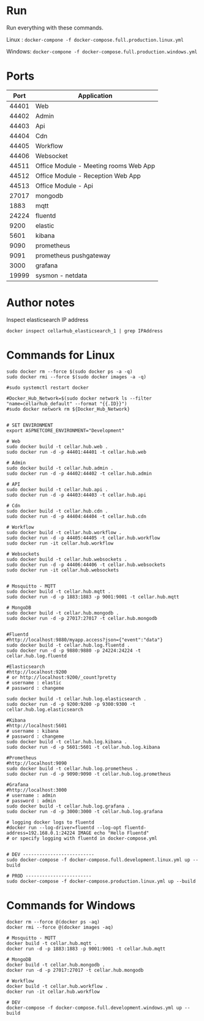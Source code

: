 

# Run

Run everything with these commands.

Linux : `docker-compone -f docker-compose.full.production.linux.yml`

Windows: `docker-compone -f docker-compose.full.production.windows.yml`


# Ports

Port | Application
--- | ---
44401 | Web
44402 | Admin
44403 | Api
44404 | Cdn
44405 | Workflow
44406 | Websocket
44511 | Office Module - Meeting rooms Web App
44512 | Office Module - Reception Web App
44513 | Office Module - Api
27017 | mongodb
1883 | mqtt
24224 | fluentd
9200 | elastic
5601 | kibana
9090 | prometheus
9091 | prometheus pushgateway
3000 | grafana
19999 | sysmon - netdata


# Author notes

Inspect elasticsearch IP address

`docker inspect cellarhub_elasticsearch_1 | grep IPAddress`


# Commands for Linux

```Shell
sudo docker rm --force $(sudo docker ps -a -q)
sudo docker rmi --force $(sudo docker images -a -q)

#sudo systemctl restart docker

#Docker_Hub_Network=$(sudo docker network ls --filter "name=cellarhub_default" --format "{{.ID}}")
#sudo docker network rm ${Docker_Hub_Network}


# SET ENVIRONMENT
export ASPNETCORE_ENVIRONMENT="Development"

# Web
sudo docker build -t cellar.hub.web .
sudo docker run -d -p 44401:44401 -t cellar.hub.web

# Admin
sudo docker build -t cellar.hub.admin .
sudo docker run -d -p 44402:44402 -t cellar.hub.admin

# API
sudo docker build -t cellar.hub.api .
sudo docker run -d -p 44403:44403 -t cellar.hub.api

# Cdn
sudo docker build -t cellar.hub.cdn .
sudo docker run -d -p 44404:44404 -t cellar.hub.cdn

# Workflow
sudo docker build -t cellar.hub.workflow .
sudo docker run -d -p 44405:44405 -t cellar.hub.workflow
sudo docker run -it cellar.hub.workflow

# Websockets
sudo docker build -t cellar.hub.websockets .
sudo docker run -d -p 44406:44406 -t cellar.hub.websockets
sudo docker run -it cellar.hub.websockets


# Mosquitto - MQTT
sudo docker build -t cellar.hub.mqtt .
sudo docker run -d -p 1883:1883 -p 9001:9001 -t cellar.hub.mqtt

# MongoDB
sudo docker build -t cellar.hub.mongodb .
sudo docker run -d -p 27017:27017 -t cellar.hub.mongodb


#Fluentd
#http://localhost:9880/myapp.access?json={"event":"data"}
sudo docker build -t cellar.hub.log.fluentd .
sudo docker run -d -p 9880:9880 -p 24224:24224 -t cellar.hub.log.fluentd

#Elasticsearch
#http://localhost:9200
# or http://localhost:9200/_count?pretty
# username : elastic
# password : changeme

sudo docker build -t cellar.hub.log.elasticsearch .
sudo docker run -d -p 9200:9200 -p 9300:9300 -t cellar.hub.log.elasticsearch

#Kibana
#http://localhost:5601
# username : kibana
# password : changeme
sudo docker build -t cellar.hub.log.kibana .
sudo docker run -d -p 5601:5601 -t cellar.hub.log.kibana

#Prometheus
#http://localhost:9090
sudo docker build -t cellar.hub.log.prometheus .
sudo docker run -d -p 9090:9090 -t cellar.hub.log.prometheus

#Grafana
#http://localhost:3000
# username : admin
# password : admin
sudo docker build -t cellar.hub.log.grafana .
sudo docker run -d -p 3000:3000 -t cellar.hub.log.grafana

# logging docker logs to fluentd
#docker run --log-driver=fluentd --log-opt fluentd-address=192.168.0.1:24224 IMAGE echo "Hello Fluentd"
# or specify logging with fluentd in docker-compose.yml


# DEV --------------------------
sudo docker-compose -f docker-compose.full.development.linux.yml up --build

# PROD ------------------------
sudo docker-compose -f docker-compose.production.linux.yml up --build
```


# Commands for Windows

```Shell
docker rm --force @(docker ps -aq)
docker rmi --force @(docker images -aq)

# Mosquitto - MQTT
docker build -t cellar.hub.mqtt .
docker run -d -p 1883:1883 -p 9001:9001 -t cellar.hub.mqtt

# MongoDB
docker build -t cellar.hub.mongodb .
docker run -d -p 27017:27017 -t cellar.hub.mongodb

# Workflow
docker build -t cellar.hub.workflow .
docker run -it cellar.hub.workflow

# DEV
docker-compose -f docker-compose.full.development.windows.yml up --build

```